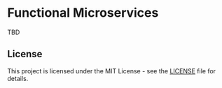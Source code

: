 # Functional Microservices

TBD

## License

This project is licensed under the MIT License - see the [LICENSE](LICENSE) file for details.
